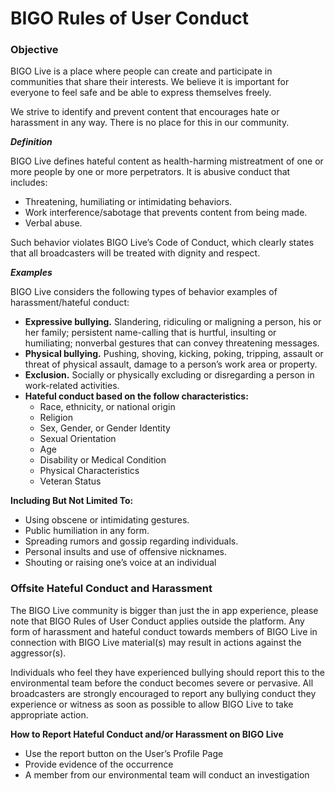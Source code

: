 # BIGO Rules of User Conduct

### **Objective**

BIGO Live is a place where people can create and participate in communities that share their interests. We believe it is important for everyone to feel safe and be able to express themselves freely.

We strive to identify and prevent content that encourages hate or harassment in any way. There is no place for this in our community.

***Definition***

BIGO Live defines hateful content as health-harming mistreatment of one or more people by one or more perpetrators. It is abusive conduct that includes:

- Threatening, humiliating or intimidating behaviors.
- Work interference/sabotage that prevents content from being made.
- Verbal abuse.

Such behavior violates BIGO Live’s Code of Conduct, which clearly states that all broadcasters will be treated with dignity and respect.

***Examples***

BIGO Live considers the following types of behavior examples of harassment/hateful conduct:

- **Expressive bullying.** Slandering, ridiculing or maligning a person, his or her family; persistent name-calling that is hurtful, insulting or humiliating; nonverbal gestures that can convey threatening messages.
- **Physical bullying.** Pushing, shoving, kicking, poking, tripping, assault or threat of physical assault, damage to a person’s work area or property.
- **Exclusion.** Socially or physically excluding or disregarding a person in work-related activities.
- **Hateful conduct based on the follow characteristics:**
    - Race, ethnicity, or national origin
    - Religion
    - Sex, Gender, or Gender Identity
    - Sexual Orientation
    - Age
    - Disability or Medical Condition
    - Physical Characteristics
    - Veteran Status

**Including But Not Limited To:**

- Using obscene or intimidating gestures.
- Public humiliation in any form.
- Spreading rumors and gossip regarding individuals.
- Personal insults and use of offensive nicknames.
- Shouting or raising one’s voice at an individual

### **Offsite Hateful Conduct and Harassment**

The BIGO Live community is bigger than just the in app experience, please note that BIGO Rules of User Conduct applies outside the platform. Any form of harassment and hateful conduct towards members of BIGO Live in connection with BIGO Live material(s) may result in actions against the aggressor(s).

Individuals who feel they have experienced bullying should report this to the environmental team before the conduct becomes severe or pervasive. All broadcasters are strongly encouraged to report any bullying conduct they experience or witness as soon as possible to allow BIGO Live to take appropriate action.

**How to Report Hateful Conduct and/or Harassment on BIGO Live**

- Use the report button on the User’s Profile Page
- Provide evidence of the occurrence
- A member from our environmental team will conduct an investigation